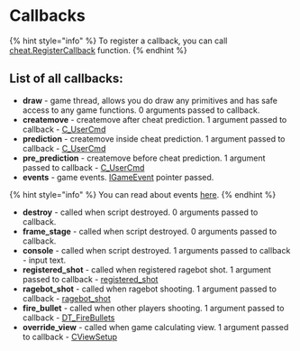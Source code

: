 # Callbacks

{% hint style="info" %}
To register a callback, you can call [cheat.RegisterCallback](../classes/cheat.md#registercallback) function.
{% endhint %}

## List of all callbacks:

* **draw** - game thread, allows you do draw any primitives and has safe access to any game functions. 0 arguments passed to callback.
* **createmove** - createmove after cheat prediction. 1 argument passed to callback - [C\_UserCmd](../types/c_usercmd.md)
* **prediction** - createmove inside cheat prediction. 1 argument passed to callback - [C\_UserCmd](../types/c_usercmd.md)
* **pre\_prediction** - createmove before cheat prediction. 1 argument passed to callback - [C\_UserCmd](../types/c_usercmd.md)
* **events** - game events. [IGameEvent](../classes/igameevent.md) pointer passed.

{% hint style="info" %}
You can read about events [here](https://wiki.alliedmods.net%20Counter-Strike:_Global_Offensive_Events).
{% endhint %}

* **destroy** - called when script destroyed. 0 arguments passed to callback.
* **frame_stage** - called when script destroyed. 0 arguments passed to callback.
* **console** - called when script destroyed. 1 arguments passed to callback - input text.
* **registered\_shot** - called when registered ragebot shot. 1 argument passed to callback - [registered\_shot](../types/registeredshot.md)
* **ragebot\_shot** - called when ragebot shooting. 1 argument passed to callback - [ragebot\_shot](../types/ragebot_shot.md)
* **fire\_bullet** - called when other players shooting. 1 argument passed to callback - [DT\_FireBullets](../types/dt_firebullets.md)
* **override\_view** - called when game calculating view. 1 argument passed to callback - [CViewSetup](../types/cviewsetup.md)

